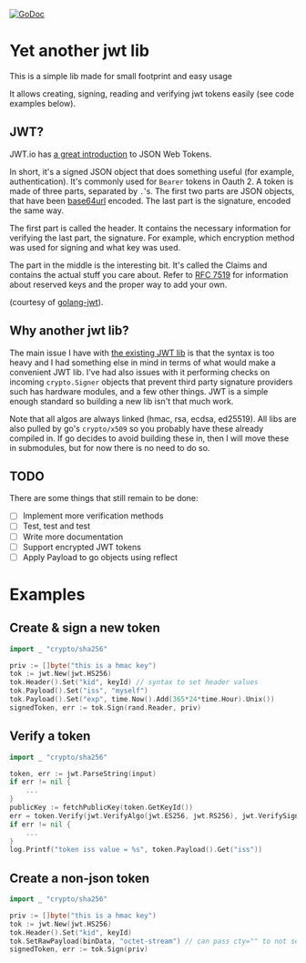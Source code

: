 [![GoDoc](https://godoc.org/github.com/KarpelesLab/jwt?status.svg)](https://godoc.org/github.com/KarpelesLab/jwt)

# Yet another jwt lib

This is a simple lib made for small footprint and easy usage

It allows creating, signing, reading and verifying jwt tokens easily (see code examples below).

## JWT?

JWT.io has [a great introduction](https://jwt.io/introduction) to JSON Web Tokens.

In short, it's a signed JSON object that does something useful (for example, authentication). It's commonly used for `Bearer` tokens in Oauth 2. A token is made of three parts, separated by `.`'s. The first two parts are JSON objects, that have been [base64url](https://datatracker.ietf.org/doc/html/rfc4648) encoded. The last part is the signature, encoded the same way.

The first part is called the header. It contains the necessary information for verifying the last part, the signature. For example, which encryption method was used for signing and what key was used.

The part in the middle is the interesting bit. It's called the Claims and contains the actual stuff you care about. Refer to [RFC 7519](https://datatracker.ietf.org/doc/html/rfc7519) for information about reserved keys and the proper way to add your own.

(courtesy of [golang-jwt](https://github.com/golang-jwt/jwt#what-the-heck-is-a-jwt)).

## Why another jwt lib?

The main issue I have with [the existing JWT lib](https://github.com/golang-jwt/jwt) is that the syntax is too heavy and I had something else in mind in terms of what would make a convenient JWT lib. I've had also issues with it performing checks on incoming `crypto.Signer` objects that prevent third party signature providers such has hardware modules, and a few other things. JWT is a simple enough standard so building a new lib isn't that much work.

Note that all algos are always linked (hmac, rsa, ecdsa, ed25519). All libs are also pulled by go's `crypto/x509` so you probably have these already compiled in. If go decides to avoid building these in, then I will move these in submodules, but for now there is no need to do so.

## TODO

There are some things that still remain to be done:

* [ ] Implement more verification methods
* [ ] Test, test and test
* [ ] Write more documentation
* [ ] Support encrypted JWT tokens
* [ ] Apply Payload to go objects using reflect

# Examples

## Create & sign a new token

```go
import _ "crypto/sha256"

priv := []byte("this is a hmac key")
tok := jwt.New(jwt.HS256)
tok.Header().Set("kid", keyId) // syntax to set header values
tok.Payload().Set("iss", "myself")
tok.Payload().Set("exp", time.Now().Add(365*24*time.Hour).Unix())
signedToken, err := tok.Sign(rand.Reader, priv)
```

## Verify a token

```go
import _ "crypto/sha256"

token, err := jwt.ParseString(input)
if err != nil {
	...
}
publicKey := fetchPublicKey(token.GetKeyId())
err = token.Verify(jwt.VerifyAlgo(jwt.ES256, jwt.RS256), jwt.VerifySignature(publicKey), jwt.VerifyExpiresAt(time.Now(), false))
if err != nil {
	...
}
log.Printf("token iss value = %s", token.Payload().Get("iss"))
```

## Create a non-json token

```go
import _ "crypto/sha256"

priv := []byte("this is a hmac key")
tok := jwt.New(jwt.HS256)
tok.Header().Set("kid", keyId)
tok.SetRawPayload(binData, "octet-stream") // can pass cty="" to not set content type
signedToken, err := tok.Sign(priv)
```

